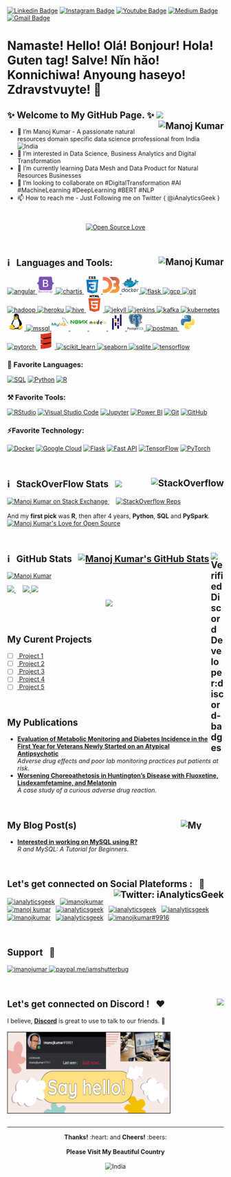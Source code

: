 [![Linkedin Badge](https://img.shields.io/badge/-imanojkumar-blue?style=flat-square&logo=Linkedin&logoColor=white&link=https://www.linkedin.com/in/imanojkumar/)](https://www.linkedin.com/in/imanojkumar/)
[![Instagram Badge](https://img.shields.io/badge/-ianalyticsgeek-purple?style=flat-square&logo=instagram&logoColor=white&link=https://instagram.com/ianalyticsgeek/)](https://instagram.com/ianalyticsgeek)
[![Youtube Badge](https://img.shields.io/badge/-ianalyticsgeek-darkred?style=flat-square&logo=youtube&logoColor=white&link=https://www.youtube.com/c/iAnalyticsGeek)](https://www.youtube.com/c/iAnalyticsGeek)
[![Medium Badge](https://img.shields.io/badge/-@imanojkumar-03a57a?style=flat-square&labelColor=000000&logo=Medium&link=https://medium.com/@imanojkumar/)](https://medium.com/@imanojkumar)
[![Gmail Badge](https://img.shields.io/badge/-manojkumar74138005@gmail.com-c14438?style=flat-square&logo=Gmail&logoColor=white&link=mailto:manojkumar74138005@gmail.com)](mailto:manojkumar74138005@gmail.com)


# Namaste! Hello! Olá! Bonjour! Hola! Guten tag! Salve! Nǐn hǎo! Konnichiwa! Anyoung haseyo! Zdravstvuyte! 👋 

## ✨ Welcome to My GitHub Page. ✨ <a href="#"><img src="https://raw.githubusercontent.com/MartinHeinz/MartinHeinz/master/wave.gif" width="20px"></a> <a href="#"><img src="https://komarev.com/ghpvc/?username=imanojkumar&label=Profile%20views&color=0e75b6&style=flat" alt="Manoj Kumar" align="right" /></a>

- 👋 I’m Manoj Kumar - A passionate natural resources domain specific data science prrofessional from India &nbsp; <img src="https://raw.githubusercontent.com/madebybowtie/FlagKit/master/Assets/SVG/IN.svg" height="15" alt="India" />
- 👀 I’m interested in Data Science, Business Analytics and Digital Transformation
- 🌱 I’m currently learning Data Mesh and Data Product for Natural Resources Businesses
- 💞️ I’m looking to collaborate on #DigitalTransformation #AI #MachineLearning #DeepLearning #BERT #NLP
- 📫 How to reach me - Just Following me on Twitter { @iAnalyticsGeek }

<br>

<p align="center">
<a href="https://github.com/imanojkumar" target="_blank"><img src="https://badges.frapsoft.com/os/v3/open-source.svg?v=103" alt="Open Source Love"></a>
</p>

<br>

<h2>
    ℹ️ &nbsp; <strong>Languages and Tools: </strong> <a href="https://twitter.com/ianalyticsgeek" target="blank"> <img src="https://img.shields.io/twitter/follow/ianalyticsgeek?logo=twitter&style=for-the-badge" alt="Manoj Kumar"  align="right" /></a>
</h2>

<p align="left"> 
    <a href="https://angular.io" target="_blank" rel="noreferrer"> 
        <img src="https://angular.io/assets/images/logos/angular/angular.svg" alt="angular" width="40" height="40"/> 
    </a> 
    <a href="https://getbootstrap.com" target="_blank" rel="noreferrer"> 
        <img src="https://raw.githubusercontent.com/devicons/devicon/master/icons/bootstrap/bootstrap-plain-wordmark.svg" alt="bootstrap" width="40" height="40"/> 
    </a> 
    <a href="https://www.chartjs.org" target="_blank" rel="noreferrer"> 
        <img src="https://www.chartjs.org/media/logo-title.svg" alt="chartjs" width="40" height="40"/> </a> 
    <a href="https://www.w3schools.com/css/" target="_blank" rel="noreferrer"> 
        <img src="https://raw.githubusercontent.com/devicons/devicon/master/icons/css3/css3-original-wordmark.svg" alt="css3" width="40" height="40"/> 
    </a> 
    <a href="https://d3js.org/" target="_blank" rel="noreferrer"> 
        <img src="https://raw.githubusercontent.com/devicons/devicon/master/icons/d3js/d3js-original.svg" alt="d3js" width="40" height="40"/> 
    </a> 
    <a href="https://www.docker.com/" target="_blank" rel="noreferrer"> 
        <img src="https://raw.githubusercontent.com/devicons/devicon/master/icons/docker/docker-original-wordmark.svg" alt="docker" width="40" height="40"/> 
    </a> 
    <a href="https://flask.palletsprojects.com/" target="_blank" rel="noreferrer"> 
        <img src="https://www.vectorlogo.zone/logos/pocoo_flask/pocoo_flask-icon.svg" alt="flask" width="40" height="40"/> 
    </a> 
    <a href="https://cloud.google.com" target="_blank" rel="noreferrer"> 
        <img src="https://www.vectorlogo.zone/logos/google_cloud/google_cloud-icon.svg" alt="gcp" width="40" height="40"/> 
    </a> 
    <a href="https://git-scm.com/" target="_blank" rel="noreferrer"> 
        <img src="https://www.vectorlogo.zone/logos/git-scm/git-scm-icon.svg" alt="git" width="40" height="40"/> 
    </a> 
    <a href="https://hadoop.apache.org/" target="_blank" rel="noreferrer"> 
        <img src="https://www.vectorlogo.zone/logos/apache_hadoop/apache_hadoop-icon.svg" alt="hadoop" width="40" height="40"/> 
    </a> 
    <a href="https://heroku.com" target="_blank" rel="noreferrer"> 
        <img src="https://www.vectorlogo.zone/logos/heroku/heroku-icon.svg" alt="heroku" width="40" height="40"/> 
    </a> 
    <a href="https://hive.apache.org/" target="_blank" rel="noreferrer"> 
        <img src="https://www.vectorlogo.zone/logos/apache_hive/apache_hive-icon.svg" alt="hive" width="40" height="40"/> 
    </a> 
    <a href="https://www.w3.org/html/" target="_blank" rel="noreferrer"> 
        <img src="https://raw.githubusercontent.com/devicons/devicon/master/icons/html5/html5-original-wordmark.svg" alt="html5" width="40" height="40"/> 
    </a> 
    <a href="https://jekyllrb.com/" target="_blank" rel="noreferrer"> <img src="https://www.vectorlogo.zone/logos/jekyllrb/jekyllrb-icon.svg" alt="jekyll" width="40" height="40"/> 
    </a> 
    <a href="https://www.jenkins.io" target="_blank" rel="noreferrer"> 
        <img src="https://www.vectorlogo.zone/logos/jenkins/jenkins-icon.svg" alt="jenkins" width="40" height="40"/> 
    </a> 
    <a href="https://kafka.apache.org/" target="_blank" rel="noreferrer"> 
        <img src="https://www.vectorlogo.zone/logos/apache_kafka/apache_kafka-icon.svg" alt="kafka" width="40" height="40"/>
    </a> 
    <a href="https://kubernetes.io" target="_blank" rel="noreferrer"> 
        <img src="https://www.vectorlogo.zone/logos/kubernetes/kubernetes-icon.svg" alt="kubernetes" width="40" height="40"/> 
    </a> 
    <a href="https://www.linux.org/" target="_blank" rel="noreferrer"> 
        <img src="https://raw.githubusercontent.com/devicons/devicon/master/icons/linux/linux-original.svg" alt="linux" width="40" height="40"/> 
    </a> 
    <a href="https://www.microsoft.com/en-us/sql-server" target="_blank" rel="noreferrer"> 
        <img src="https://www.svgrepo.com/show/303229/microsoft-sql-server-logo.svg" alt="mssql" width="40" height="40"/>
    </a> 
    <a href="https://www.mysql.com/" target="_blank" rel="noreferrer"> 
        <img src="https://raw.githubusercontent.com/devicons/devicon/master/icons/mysql/mysql-original-wordmark.svg" alt="mysql" width="40" height="40"/> 
    </a> 
    <a href="https://www.nginx.com" target="_blank" rel="noreferrer"> 
        <img src="https://raw.githubusercontent.com/devicons/devicon/master/icons/nginx/nginx-original.svg" alt="nginx" width="40" height="40"/> 
    </a> 
    <a href="https://nodejs.org" target="_blank" rel="noreferrer"> 
        <img src="https://raw.githubusercontent.com/devicons/devicon/master/icons/nodejs/nodejs-original-wordmark.svg" alt="nodejs" width="40" height="40"/> 
    </a> 
    <a href="https://pandas.pydata.org/" target="_blank" rel="noreferrer"> 
        <img src="https://raw.githubusercontent.com/devicons/devicon/2ae2a900d2f041da66e950e4d48052658d850630/icons/pandas/pandas-original.svg" alt="pandas" width="40" height="40"/>
    </a> 
    <a href="https://www.postgresql.org" target="_blank" rel="noreferrer"> 
        <img src="https://raw.githubusercontent.com/devicons/devicon/master/icons/postgresql/postgresql-original-wordmark.svg" alt="postgresql" width="40" height="40"/> 
    </a> 
    <a href="https://postman.com" target="_blank" rel="noreferrer"> 
        <img src="https://www.vectorlogo.zone/logos/getpostman/getpostman-icon.svg" alt="postman" width="40" height="40"/>
    </a> 
    <a href="https://www.python.org" target="_blank" rel="noreferrer"> 
        <img src="https://raw.githubusercontent.com/devicons/devicon/master/icons/python/python-original.svg" alt="python" width="40" height="40"/> 
    </a> 
    <a href="https://pytorch.org/" target="_blank" rel="noreferrer"> 
        <img src="https://www.vectorlogo.zone/logos/pytorch/pytorch-icon.svg" alt="pytorch" width="40" height="40"/> 
    </a> 
    <a href="https://www.scala-lang.org" target="_blank" rel="noreferrer"> 
        <img src="https://raw.githubusercontent.com/devicons/devicon/master/icons/scala/scala-original.svg" alt="scala" width="40" height="40"/> 
    </a> 
    <a href="https://scikit-learn.org/" target="_blank" rel="noreferrer"> 
        <img src="https://upload.wikimedia.org/wikipedia/commons/0/05/Scikit_learn_logo_small.svg" alt="scikit_learn" width="40" height="40"/> 
    </a> 
    <a href="https://seaborn.pydata.org/" target="_blank" rel="noreferrer"> 
        <img src="https://seaborn.pydata.org/_images/logo-mark-lightbg.svg" alt="seaborn" width="40" height="40"/> 
    </a> 
    <a href="https://www.sqlite.org/" target="_blank" rel="noreferrer"> 
        <img src="https://www.vectorlogo.zone/logos/sqlite/sqlite-icon.svg" alt="sqlite" width="40" height="40"/> 
    </a> 
    <a href="https://www.tensorflow.org" target="_blank" rel="noreferrer"> 
        <img src="https://www.vectorlogo.zone/logos/tensorflow/tensorflow-icon.svg" alt="tensorflow" width="40" height="40"/> 
    </a> 
</p>

<h3>📄 Favorite Languages:</h3>
<p>
<a href="#" target="_blank" alt="SQL"><img alt="SQL" src="https://img.shields.io/badge/-SQL-%2312100E.svg?logo=microsoft-sql-server&logoColor=red&style=for-the-badge"/></a> 
<a href="#" target="_blank" alt="Python"><img alt="Python" src="https://img.shields.io/badge/Python-%2312100E.svg?logo=python&style=for-the-badge&logoColor=yellow"/></a> 
<a href="#" target="_blank" alt="R"><img alt="R" src="https://img.shields.io/badge/R-%2312100E.svg?logo=r&style=for-the-badge&logoColor=blue"/></a> 
</p>

<h3>⚒ Favorite Tools:</h3>
<p>
    <a href="#" target="_blank" alt="RStudio"><img alt="RStudio" src="https://img.shields.io/badge/RStudio-black?logo=RStudio&style=for-the-badge"/></a>
    <a href="#" target="_blank" alt="Visual Studio Code"><img alt="Visual Studio Code" src="https://img.shields.io/badge/Visual%20Studio%20Code-%2312100E.svg?logo=visual-studio-code&style=for-the-badge&logoColor=blue"/></a>
    <a href="#" target="_blank" alt="Jupyter"><img alt="Jupyter" src="https://img.shields.io/badge/Jupyter-black?logo=Jupyter&style=for-the-badge"/></a>
    <a href="#" target="_blank" alt="Power BI"><img alt="Power BI" src="https://img.shields.io/badge/PowerBI-black?logo=Power%20BI&logoColor=yellow&style=for-the-badge"/></a> 
    <a href="#" target="_blank" alt="Git"><img alt="Git" src="https://img.shields.io/badge/Git-%2312100E.svg?logo=git&style=for-the-badge"/></a> 
    <a href="#" target="_blank" alt="GitHub"><img alt="GitHub" src="https://img.shields.io/badge/GitHub-black?logo=GitHub&style=for-the-badge"/></a>
</p>

<h3>⚡Favorite Technology:</h3>
<p>
    <a href="#" target="_blank" alt="Docker"><img alt="Docker" src="https://img.shields.io/badge/Docker-black?logo=Docker&style=for-the-badge"/></a>
    <a href="#" target="_blank" alt="Google Cloud"><img alt="Google Cloud" src="https://img.shields.io/badge/Google%20Cloud-%2312100E.svg?logo=google-cloud&style=for-the-badge&logoColor=blue"/></a>
    <a href="#" target="_blank" alt="Flask"><img alt="Flask" src="https://img.shields.io/badge/Flask-black?logo=Flask&style=for-the-badge"/></a>
    <a href="#" target="_blank" alt="Fast API"><img alt="Fast API" src="https://img.shields.io/badge/fastapi-black?logo=fastapi&logoColor=yellow&style=for-the-badge"/></a> 
    <a href="#" target="_blank" alt="TensorFlow"><img alt="TensorFlow" src="https://img.shields.io/badge/TensorFlow-%2312100E.svg?logo=TensorFlow&style=for-the-badge"/></a> 
    <a href="#" target="_blank" alt="PyTorch"><img alt="PyTorch" src="https://img.shields.io/badge/PyTorch-black?logo=PyTorch&style=for-the-badge"/></a>
</p>

<br>

<h2>
    ℹ️ &nbsp; <strong> StackOverFlow Stats </strong> &nbsp;
    <a href="#">
         <img width="30px" src="https://res.cloudinary.com/anuraghazra/image/upload/v1594908242/logo_ccswme.svg"/>
    </a>
    <a href="https://stackoverflow.com/users/4026992/manoj-kumar" target="_blank">
        <img alt="StackOverflow" src="https://stackoverflow-badge.vercel.app/?userID=4026992" align="right" alt="Manoj Kumar's StackOverFlow Stats" title="Manoj Kumar's StackOverFlow Stats"/>
    </a>
</h2>

<p align="left">
    <a href="https://stackexchange.com/users/5010601">
        <img src="https://stackexchange.com/users/flair/5010601.png?theme=dark" width="228" height="75" alt="Manoj Kumar on Stack Exchange" title="Manoj Kumar on Stack Exchange">
    </a>&nbsp;&nbsp;&nbsp;
    <a href="https://stackoverflow.com/users/4026992/manoj-kumar" target="_blank">
        <img alt="StackOverflow Reps" src="https://serverless-api-ebon.vercel.app/api?years=8" title="Manoj Kumar started coding 8 years back!"/>
    </a>
    <br><br>
    And my <b>first pick</b> was <b>R</b>, then after 4 years, <b>Python</b>, <b>SQL</b> and <b>PySpark</b>. 
    <a href="https://github.com/imanojkumar" target="_blank">
     <img src="https://badges.frapsoft.com/os/v3/open-source.svg?v=103" alt="Manoj Kumar's Love for Open Source" />
    </a>
</p>

<br>

<h2>
    ℹ️ &nbsp; <strong> GitHub Stats </strong> &nbsp;
    <a href="#">
         <img width="30px" src="https://res.cloudinary.com/anuraghazra/image/upload/v1594908242/logo_ccswme.svg" alt="Manoj Kumar's GitHub Stats" />
    </a>
    <a href="#">
        <img alt="Verified Discord Developer:discord-badges" width="30px" src="https://cdn.discordapp.com/emojis/815622226548228106.gif" align="right"/>
    </a>
    
</h2>

<p align="left"> 
    <a href="#">
        <img src="https://github-profile-trophy.vercel.app/?username=imanojkumar&title=Repositories,Stars,Followers,Commit,PullRequest&margin-w=15&theme=monokai" alt="Manoj Kumar" />
    </a> 
</p>

<p>
    <a href="#">
        <img src="https://github-readme-stats.vercel.app/api?username=imanojkumar&layout=compact&show_icons=true&theme=flag-india" style="width:380px;"/>
    </a> &nbsp;&nbsp;&nbsp;
    <a href="#">
        <img src="https://github-readme-stats.vercel.app/api/top-langs/?username=imanojkumar&layout=compact&theme=vision-friendly-dark&hide=javascript,html,css&langs_count=4" style="width:300px;/>
    </a>
</p>

<p align="center">
    <a href="https://github.com/iManojKumar">
        <img src="https://github-readme-streak-stats.herokuapp.com?user=imanojkumar&theme=tokyonight" />
    </a>
</p>
                                                                                                     
<p align="center">
    <a href="#">
        <img src="https://activity-graph.herokuapp.com/graph?username=imanojkumar&bg_color=0a0047&color=ffffff&line=00ff99&point=ffffff&area=true&hide_border=true"/>
    </a>
</p>

<br>

<h2>My Curent Projects</h2>

* [ ] <a href="https://selenium-python.readthedocs.io/installation.html#drivers" target="_blank"> Project 1 </a>
* [ ] <a href="https://selenium-python.readthedocs.io/installation.html#drivers" target="_blank"> Project 2 </a>
* [ ] <a href="https://selenium-python.readthedocs.io/installation.html#drivers" target="_blank"> Project 3 </a>
* [ ] <a href="https://selenium-python.readthedocs.io/installation.html#drivers" target="_blank"> Project 4 </a>
* [ ] <a href="https://selenium-python.readthedocs.io/installation.html#drivers" target="_blank"> Project 5 </a>
                                                                                                
<br>

<h2>My Publications</h2>
<ul>
  <li>
  <a href="https://www.mdedge.com/fedprac/article/231303/diabetes/evaluation-metabolic-monitoring-and-diabetes-incidence-first-year"><b>Evaluation of Metabolic Monitoring and Diabetes Incidence in the First Year for Veterans Newly Started on an Atypical Antipsychotic</b></a><br/><i>Adverse drug effects and poor lab monitoring practices put patients at risk.</i>
  </li>
  <li><a href="https://www.ncbi.nlm.nih.gov/pmc/articles/PMC6145609/"><b>Worsening Choreoathetosis in Huntington’s Disease with Fluoxetine, Lisdexamfetamine, and Melatonin</b></a><br/><i>A case study of a curious adverse drug reaction.</i></li>
</ul>

<br>
                                                                     
<h2>My Blog Post(s)
    <a href="#">
        <img alt="My Blogs" width="100px" height="22px" src="https://img.shields.io/badge/WordPress-%23117AC9.svg?style=for-the-badge&logo=WordPress&logoColor=white" align="right"/>
    </a>
</h2>
<ul>
  <li><a href="https://mkmanu.wordpress.com/2014/07/24/r-and-mysql-a-tutorial-for-beginners/" target="_blank"><b>Interested in working on MySQL using R?</b></a><br/><i>R and MySQL: A Tutorial for Beginners.</i></li>
</ul>
                                                                                                
<br>

<h2>
    Let's get connected on <strong> Social Plateforms :</strong> &nbsp; 🤝
    <a href="https://twitter.com/iAnalyticsGeek" target="_blank">
    <img alt="Twitter: iAnalyticsGeek" src="https://img.shields.io/twitter/follow/iAnalyticsGeek.svg?style=social" target="_blank" align="right"/>
  </a>
</h2>

<p align="left">
<a href="https://twitter.com/ianalyticsgeek" target="blank"><img align="center" src="https://raw.githubusercontent.com/rahuldkjain/github-profile-readme-generator/master/src/images/icons/Social/twitter.svg" alt="ianalyticsgeek" height="40" width="40" /></a>&nbsp;&nbsp;
<a href="https://linkedin.com/in/imanojkumar" target="blank"><img align="center" src="https://raw.githubusercontent.com/rahuldkjain/github-profile-readme-generator/master/src/images/icons/Social/linked-in-alt.svg" alt="imanojkumar" height="40" width="40" /></a>&nbsp;&nbsp;
<a href="https://stackoverflow.com/users/manoj kumar" target="blank"><img align="center" src="https://raw.githubusercontent.com/rahuldkjain/github-profile-readme-generator/master/src/images/icons/Social/stack-overflow.svg" alt="manoj kumar" height="40" width="40" /></a>&nbsp;&nbsp;
<a href="https://kaggle.com/ianalyticsgeek" target="blank"><img align="center" src="https://raw.githubusercontent.com/rahuldkjain/github-profile-readme-generator/master/src/images/icons/Social/kaggle.svg" alt="ianalyticsgeek" height="40" width="40" /></a>&nbsp;&nbsp;
<a href="https://fb.com/ianalyticsgeek" target="blank"><img align="center" src="https://raw.githubusercontent.com/rahuldkjain/github-profile-readme-generator/master/src/images/icons/Social/facebook.svg" alt="ianalyticsgeek" height="40" width="40" /></a>&nbsp;&nbsp;
<a href="https://instagram.com/ianalyticsgeek" target="blank"><img align="center" src="https://raw.githubusercontent.com/rahuldkjain/github-profile-readme-generator/master/src/images/icons/Social/instagram.svg" alt="ianalyticsgeek" height="40" width="40" /></a>&nbsp;&nbsp;
<a href="https://medium.com/@imanojkumar" target="blank"><img align="center" src="https://raw.githubusercontent.com/rahuldkjain/github-profile-readme-generator/master/src/images/icons/Social/medium.svg" alt="imanojkumar" height="40" width="40" /></a>&nbsp;&nbsp;
<a href="https://www.youtube.com/c/ianalyticsgeek" target="blank"><img align="center" src="https://raw.githubusercontent.com/rahuldkjain/github-profile-readme-generator/master/src/images/icons/Social/youtube.svg" alt="ianalyticsgeek" height="40" width="40" /></a>&nbsp;&nbsp;
<a href="https://discord.gg/imanojkumar#9916" target="blank"><img align="center" src="https://raw.githubusercontent.com/rahuldkjain/github-profile-readme-generator/master/src/images/icons/Social/discord.svg" alt="imanojkumar#9916" height="40" width="40" /></a>
</p>

<br>

<h2>
    <b>Support</b> &nbsp; 🙏
</h2>

<p>
    <a href="https://www.buymeacoffee.com/imanojumar" target="_blank">
        <img src="https://cdn.buymeacoffee.com/buttons/v2/default-yellow.png" height="50" width="210" alt="imanojumar" />
    </a>
    <a href="https://www.paypal.me/iamshutterbug" target="_blank">
        <img src="https://ionicabizau.github.io/badges/paypal.svg" alt="paypal.me/iamshutterbug" height="50" width="210" />
    </a>
</p>

<br>

<h2>
    Let's get connected on <b>Discord !</b> &nbsp; ❤️
    <a href="https://github.com/iManojKumar" target="_blank">
    <img align="right" src="https://komarev.com/ghpvc/?username=imanojkumar&color=5865F2" />
    </a> 
</h2>
I believe, <strong> <a href="https://discord.com">Discord</a></strong> is great to use to talk to our friends. 🚀
<br><br>

<div>
    <a href="https://discord.com/channels/968531818414485564/968531819043647510" target="_blank">
        <img src="https://github.com/imanojkumar/imanojkumar/blob/main/images/discord2.PNG" height="190" width="380" align="center" alt="Manoj#9916:discord-profile"/>
    </a>
</div>
                                                                                                                
<br>
<hr>
<p align="center">
<b>Thanks!</b> :heart: and <b>Cheers!</b> :beers:
<br><br>
<b>Please Visit My Beautiful Country</b> <br><br>
<img alt="India" height="85" src="https://raw.githubusercontent.com/madebybowtie/FlagKit/master/Assets/SVG/IN.svg"/>
</p>
                                                                                                                
